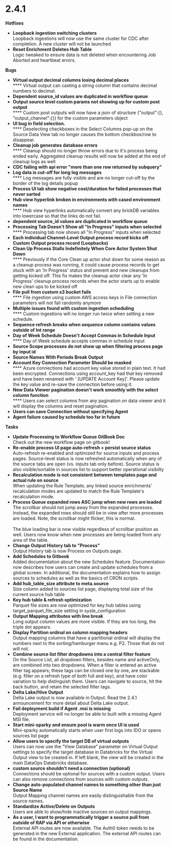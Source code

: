 # 2.4.1



**Hotfixes**

* **Loopback ingestion switching clusters**\
  &#x20;Loopback ingestions will now use the same cluster for CDC after completion. A new cluster will not be launched
* **Reset Enrichment Deletes Hub Table**\
  &#x20;Logic tweaked to ensure data is not deleted when encountering Job Aborted and heartbeat errors.

**Bugs**

* **Virtual output decimal columns losing decimal places**\
  **** Virtual output can casting a string column that contains decimal numbers to decimal.
* **Dependent source\_id values are duplicated in workflow queue**
* **Output source level custom params not showing up for custom post output**\
  **** Custom post outputs will now have a json of structure {"output":{}, "output\_channel":{}} for the custom parameters object
* **UI bug in field selection.**\
  **** Deselecting checkboxes in the Select Columns pop-up on the Source Data View tab no longer causes the bottom checkbox/row to disappear.
* **Cleanup job generates database errors**\
  **** Cleanup should no longer throw errors due to it's process being ended early. Aggregated cleanup results will now be added at the end of cleanup logs as well
* **CDC failing with api error "more than one row returned by subquery"**
* **Log data is cut-off for long log messages**\
  **** Log messages are fully visible and are no longer cut-off by the border of the log details popup
* **Process UI tab show negative cost/duration for failed processes that never sarted**
* **Hub view hyperlink broken in environments with cased environment names**\
  **** Hub view hyperlinks automatically convert any brickDB variables into lowercase so that the links do not fail.
* **dependent source\_id values are duplicated in workflow queue**
* **Processing Tab Doesn't Show all "In Progress" inputs when selected**\
  **** Processing tab now shows all "In Progress" inputs when selected
* **Each individual Channel-Level Output process record kicks off Custom Output process record (Loopbacks)**
* **Clean Up Process Stalls Indefinitely When Core Actor System Shut Down**\
  **** Previously if the Core Clean up actor shut down for some reason as a cleanup process was running, it could cause process records to get stuck with an 'In Progress' status and prevent and new cleanups from getting kicked off. This fix makes the cleanup actor clear any 'In Progress' cleanup process records when the actor starts up to enable new clean ups to be kicked off
* **File pull from custom s3 bucket fails**\
  **** File ingestion using custom AWS access keys in File connection parameters will not fail randomly anymore
* **Multiple issues found with custom ingestion scheduling**\
  **** Custom ingestions will no longer run twice when setting a new schedule.
* **Sequence refresh breaks when sequence column contains values outside of Int range**
* **Day of Week Schedule Doesn't Accept Commas in Schedule Input**\
  **** Day of Week schedule accepts commas in schedule Input
* **Source Scope processes do not show up when filtering process page by input id**
* **Source Names With Periods Break Output**
* **Account Key Connection Parameter Should be masked**\
  **** Azure connections had account key value stored in plain text. It had been encrypted. Connections using account\_key had that key removed and have been renamed with ' \[UPDATE Account Key]'. Please update the key value and re-save the connection before using it.
* **New Data Viewer pagination doesn't work smoothly with the select column function**\
  **** Users can select columns from any pagination on data viewer and it will display the columns and reset pagination.
* **Users can save Connection without specifying Agent**
* **Agent failure caused by schedule too far in future**

**Tasks**

* **Update Processing to Workflow Queue GitBook Doc**\
  &#x20;Check out the new workflow page on gitbook!
* **Re-enable process UI page auto-refresh + persist source status**\
  &#x20;Auto-refresh re-enabled and optimized for source inputs and process pages. Source-level status is now refreshed automatically when any of the source tabs are open (vs. inputs tab only before). Source status is also visible/sortable in sources list to support better operational visibilty
* **Recalculation mode is not consistent between templates page and actual rule on source**\
  &#x20;When updating the Rule Template, any linked source enrichments' recalculation modes are updated to match the Rule Template's recalculation mode.
* **Process Queue expanded rows ASC jump when new rows are loaded**\
  &#x20;The scrollbar should not jump away from the expanded processes. Instead, the expanded rows should still be in view after more processes are loaded. Note, the scrollbar might flicker, this is normal.\
  \
  &#x20;The blue loading bar is now visible regardless of scrollbar position as well. Users now know when new processes are being loaded from any area of the table.
* **Change Output History tab to "Process"**\
  &#x20;Output History tab is now Process on Outputs page.
* **Add Schedules to Gitbook**\
  &#x20;Added documentation about the new Schedules feature. Documentation now describes how users can create and update schedules from a global screen. In additional, the documentation explains how to assign sources to schedules as well as the basics of CRON scripts.
* **Add hub\_table\_size attribute to meta.source**\
  &#x20;Size column added to sources list page, displaying total size of the current source hub table
* **Key hub table & refresh optimization**\
  &#x20;Parquet file sizes are now optimized for key hub tables using target\_parquet\_file\_size setting in syste\_configuration
* **Output Mapping attributes with line break**\
  &#x20;Long output column values are more visible. If they are too long, the triple dot appears.
* **Display Partition ordinal on column mapping headers**\
  &#x20;Output mapping columns that have a partitional ordinal will display the numbers next to the sorting/hamburger menu e.g. P2. Those that do not will not.
* **Combine source list filter dropdowns into a central filter feature**\
  &#x20;On the Source List, all dropdown filters, besides name and activeOnly, are combined into two dropdowns. When a filter is entered an active filter tag appears; these tags can be closed one by one, are stackable (e.g. filter on a refresh type of both full and key), and have color variation to help distinguish them. Users can navigate to source, hit the back button, and retain the selected filter tags.
* **Delta Lake/Hive Output**\
  &#x20;Delta Lake output is now available in Output. Read the 2.4.1 announcement for more detail about Delta Lake output.
* **Fail deployment build if Agent .msi is missing**\
  &#x20;Deployment service will no longer be able to built with a missing Agent MSI file.
* **Start mini-sparky and ensure pool is warm once UI is used**\
  &#x20;Mini-sparky automatically starts when user first logs into IDO or opens sources list page
* **Allow users to specify the target DB of virtual outputs**\
  &#x20;Users can now use the "View Database" parameter on Virtual Output settings to specify the target database in Databricks for the Virtual Output view to be created in. If left blank, the view will be created in the main DataOps Databricks database.
* **custom source shouldn't need a connection (optional)**\
  &#x20;Connections should be optional for sources with a custom output. Users can also remove connections from sources with custom outputs.
* **Change auto-populated channel names to something other than just Source Name**\
  &#x20; Output Mapping channel names are easily distinguishable from the source names.
* **Standardize Active/Delete on Outputs**\
  &#x20;Users are able to show/hide inactive sources on output mappings.
* **As a user, I want to programmatically trigger a source pull from outside of RAP via API or otherwise**\
  &#x20;External API routes are now available. The Auth0 token needs to be generated in the new External application. The external API routes can be found in the documentation.
